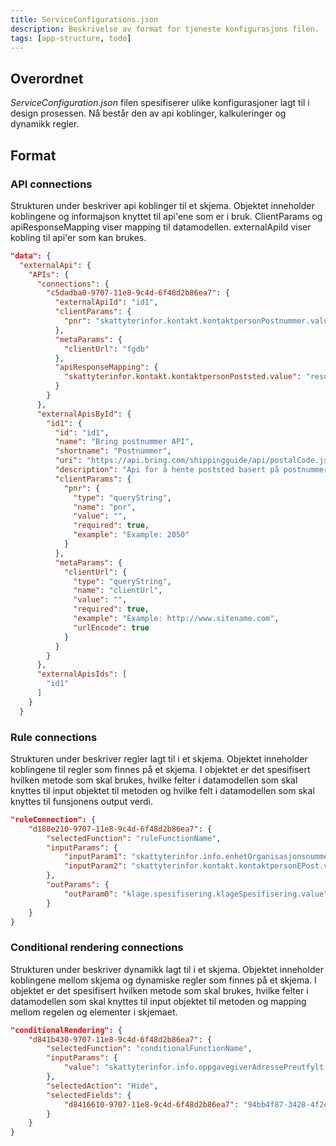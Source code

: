 ```yaml
---
title: ServiceConfigurations.json
description: Beskrivelse av format for tjeneste konfigurasjons filen.
tags: [app-structure, todo]
---
```


## Overordnet

*ServiceConfiguration.json* filen spesifiserer ulike konfigurasjoner lagt til i design prosessen. 
Nå består den av api koblinger, kalkuleringer og dynamikk regler.


## Format

### API connections
Strukturen under beskriver api koblinger til et skjema. Objektet inneholder koblingene og informajson knyttet til api'ene som er i bruk. 
ClientParams og apiResponseMapping viser mapping til datamodellen. externalApiId viser kobling til api'er som kan brukes. 

```json
"data": {
  "externalApi": {
    "APIs": {
      "connections": {
        "c5dadba0-9707-11e8-9c4d-6f48d2b86ea7": {
          "externalApiId": "id1",
          "clientParams": {
            "pnr": "skattyterinfor.kontakt.kontaktpersonPostnummer.value"
          },
          "metaParams": {
            "clientUrl": "fgdb"
          },
          "apiResponseMapping": {
            "skattyterinfor.kontakt.kontaktpersonPoststed.value": "result"
          }
        }
      },
      "externalApisById": {
        "id1": {
          "id": "id1",
          "name": "Bring postnummer API",
          "shortname": "Postnummer",
          "uri": "https://api.bring.com/shippingguide/api/postalCode.json?",
          "description": "Api for å hente poststed basert på postnummer",
          "clientParams": {
            "pnr": {
              "type": "queryString",
              "name": "pnr",
              "value": "",
              "required": true,
              "example": "Example: 2050"
            }
          },
          "metaParams": {
            "clientUrl": {
              "type": "queryString",
              "name": "clientUrl",
              "value": "",
              "required": true,
              "example": "Example: http://www.sitename.com",
              "urlEncode": true
            }
          }
        }
      },
      "externalApisIds": [
        "id1"
      ]
    }
  }
```

### Rule connections
Strukturen under beskriver regler lagt til i et skjema. Objektet inneholder koblingene til regler som finnes på et skjema. 
I objektet er det spesifisert hvilken metode som skal brukes, hvilke felter i datamodellen som skal knyttes til input objektet til metoden
og hvilke felt i datamodellen som skal knyttes til funsjonens output verdi.

```json
"ruleConnection": {
    "d180e210-9707-11e8-9c4d-6f48d2b86ea7": {
        "selectedFunction": "ruleFunctionName",
        "inputParams": {
            "inputParam1": "skattyterinfor.info.enhetOrganisasjonsnummer.value",
            "inputParam2": "skattyterinfor.kontakt.kontaktpersonEPost.value"
        },
        "outParams": {
            "outParam0": "klage.spesifisering.klageSpesifisering.value"
        }
    }
}
```

### Conditional rendering connections
Strukturen under beskriver dynamikk lagt til i et skjema. Objektet inneholder koblingene mellom skjema og dynamiske regler som finnes på et skjema. 
I objektet er det spesifisert hvilken metode som skal brukes, hvilke felter i datamodellen som skal knyttes til input objektet til metoden og 
mapping mellom regelen og elementer i skjemaet.

```json
"conditionalRendering": {
    "d841b430-9707-11e8-9c4d-6f48d2b86ea7": {
        "selectedFunction": "conditionalFunctionName",
        "inputParams": {
            "value": "skattyterinfor.info.oppgavegiverAdressePreutfylt.value"
        },
        "selectedAction": "Hide",
        "selectedFields": {
            "d8416610-9707-11e8-9c4d-6f48d2b86ea7": "94bb4f87-3428-4f2e-9b6a-6ff358ebd173"
        }
    }
}
```
